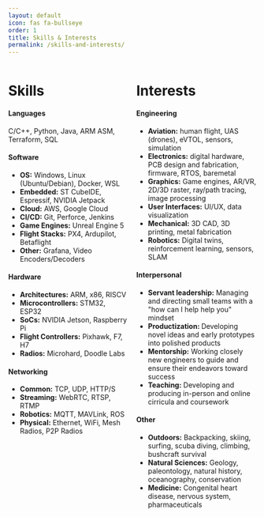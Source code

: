 ```yaml
---
layout: default
icon: fas fa-bullseye
order: 1
title: Skills & Interests
permalink: /skills-and-interests/
---
```



<div style="display: flex; gap: 1rem;">
    <div style="flex: 1;">
        <h1>Skills</h1>
        <h4>Languages</h4>
        <span>C/C++, Python, Java, ARM ASM, Terraform, SQL</span>
        <h4>Software</h4>
        <ul>
            <li><b>OS:</b> Windows, Linux (Ubuntu/Debian), Docker, WSL</li>
            <li><b>Embedded:</b> ST CubeIDE, Espressif, NVIDIA Jetpack</li>
            <li><b>Cloud:</b> AWS, Google Cloud</li>
            <li><b>CI/CD:</b> Git, Perforce, Jenkins</li>
            <li><b>Game Engines:</b> Unreal Engine 5</li>
            <li><b>Flight Stacks:</b> PX4, Ardupilot, Betaflight</li>
            <li><b>Other:</b> Grafana, Video Encoders/Decoders</li>
        </ul>
        <h4>Hardware</h4>
        <ul>
            <li><b>Architectures:</b> ARM, x86, RISCV</li>
            <li><b>Microcontrollers:</b> STM32, ESP32</li>
            <li><b>SoCs:</b> NVIDIA Jetson, Raspberry Pi</li>
            <li><b>Flight Controllers:</b> Pixhawk, F7, H7</li>
            <li><b>Radios:</b> Microhard, Doodle Labs</li>
        </ul>
        <h4>Networking</h4>
        <ul>
            <li><b>Common:</b> TCP, UDP, HTTP/S</li>
            <li><b>Streaming:</b> WebRTC, RTSP, RTMP</li>
            <li><b>Robotics:</b> MQTT, MAVLink, ROS</li>
            <li><b>Physical:</b> Ethernet, WiFi, Mesh Radios, P2P Radios</li>
        </ul>
    </div>
    <div style="flex: 1;">
        <h1>Interests</h1>
        <h4>Engineering</h4>
        <ul>
            <li><b>Aviation:</b> human flight, UAS (drones), eVTOL, sensors, simulation</li>
            <li><b>Electronics:</b> digital hardware, PCB design and fabrication, firmware, RTOS, baremetal</li>
            <li><b>Graphics:</b> Game engines, AR/VR, 2D/3D raster, ray/path tracing, image processing</li>
            <li><b>User Interfaces:</b> UI/UX, data visualization</li>
            <li><b>Mechanical:</b> 3D CAD, 3D printing, metal fabrication</li>
            <li><b>Robotics:</b> Digital twins, reinforcement learning, sensors, SLAM</li>
        </ul>
        <h4>Interpersonal</h4>
        <ul>
            <li><b>Servant leadership:</b> Managing and directing small teams with a "how can I help help you" mindset</li>
            <li><b>Productization: </b> Developing novel ideas and early prototypes into polished products</li>
            <li><b>Mentorship:</b> Working closely new engineers to guide and ensure their endeavors toward success</li>
            <li><b>Teaching:</b> Developing and producing in-person and online cirricula and coursework</li>
        </ul>
        <h4>Other</h4>
        <ul>
            <li><b>Outdoors:</b> Backpacking, skiing, surfing, scuba diving, climbing, bushcraft survival</li>
            <li><b>Natural Sciences:</b> Geology, paleontology, natural history, oceanography, conservation</li>
            <li><b>Medicine:</b> Congenital heart disease, nervous system, pharmaceuticals</li>
        </ul>
    </div>
</div>